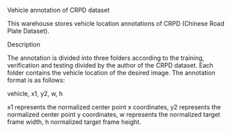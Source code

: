 Vehicle annotation of CRPD dataset

This warehouse stores vehicle location annotations of CRPD (Chinese Road Plate Dataset). 

Description

The annotation is divided into three folders according to the training, verification and testing divided by the author of the CRPD dataset. Each folder contains the vehicle location of the desired image. The annotation format is as follows: 

vehicle, x1, y2, w, h 

x1 represents the normalized center point x coordinates, y2 represents the normalized center point y coordinates, w represents the normalized target frame width, h normalized target frame height.
